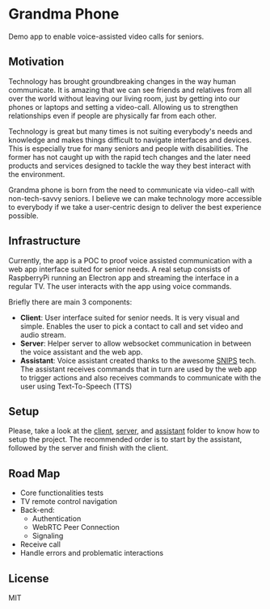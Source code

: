 # Grandma Phone
Demo app to enable voice-assisted video calls for seniors.

## Motivation
Technology has brought groundbreaking changes in the way human communicate. It is amazing that we can see friends and relatives from all over the world without leaving our living room, just by getting into our phones or laptops and setting a video-call. Allowing us to strengthen relationships even if people are physically far from each other.

Technology is great but many times is not suiting everybody's needs and knowledge and makes things difficult to navigate interfaces and devices. This is especially true for many seniors and people with disabilities. The former has not caught up with the rapid tech changes and the later need products and services designed to tackle the way they best interact with the environment.

Grandma phone is born from the need to communicate via video-call with non-tech-savvy seniors. I believe we can make technology more accessible to everybody if we take a user-centric design to deliver the best experience possible.

## Infrastructure
Currently, the app is a POC to proof voice assisted communication with a web app interface suited for senior needs. A real setup consists of RaspberryPi running an Electron app and streaming the interface in a regular TV. The user interacts with the app using voice commands.

Briefly there are main 3 components:
- **Client**: User interface suited for senior needs. It is very visual and simple. Enables the user to pick a contact to call and set video and audio stream.
- **Server**:  Helper server to allow websocket communication in between the voice assistant and the web app.
- **Assistant**: Voice assistant created thanks to the awesome [SNIPS](http://snips.ai/) tech. The assistant receives commands that in turn are used by the web app to trigger actions and also receives commands to communicate with the user using Text-To-Speech (TTS)

## Setup
Please, take a look at the [client](https://github.com/paufabregat/grandma-phone/tree/master/client), [server](https://github.com/paufabregat/grandma-phone/tree/master/server), and [assistant](https://github.com/paufabregat/grandma-phone/tree/master/assistant) folder to know how to setup the project. The recommended order is to start by the assistant, followed by the server and finish with the client.  

## Road Map
- Core functionalities tests
- TV remote control navigation
- Back-end:
  - Authentication
  - WebRTC Peer Connection
  - Signaling
- Receive call
- Handle errors and problematic interactions

## License
MIT

